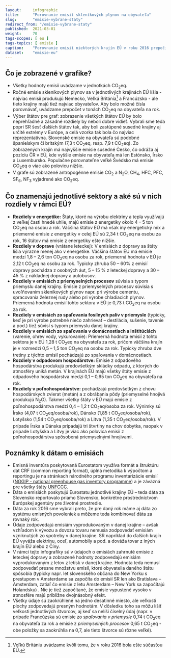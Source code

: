 ```yaml
---
layout:     infographic
title:      "Porovnanie emisií skleníkových plynov na obyvateľa"
slug:       "emisie-vybrane-staty"
redirect_from: "/emisie-vybrane-staty"
published:  2021-03-01
weight:     70
tags-scopes: [ eu ]
tags-topics: [ emisie ]
caption:    "Porovnanie emisií niektorých krajín EÚ v roku 2016 prepočítaných na obyvateľa (jednotka sú tony CO<sub>2</sub>eq na obyvateľa), zobrazené podľa sektorov."
dataset:    "emisie-eu"
---
```


## Čo je zobrazené v grafike?

* Všetky hodnoty emisií uvádzame v jednotkách <glossary id="co2eq">CO<sub>2</sub>eq</glossary>.
* Ročné emisie skleníkových plynov sa v jednotlivých krajinách EÚ líšia - najviac emisií produkujú Nemecko, Veľká Británia[^uk] a Francúzsko - ale tieto krajiny majú tiež najviac obyvateľov. Aby bolo možné čísla porovnávať, uvádzame prepočet v tonách CO<sub>2</sub>eq na obyvateľa na rok.
* Výber štátov pre graf: zobrazenie všetkých štátov EÚ by bolo neprehľadné a zásadné rozdiely by neboli dobre vidieť. Vybrali sme teda popri SR šesť ďalších štátov tak, aby boli zastúpené susedné krajiny aj určité extrémy v Európe, a celá vzorka tak bola čo najviac reprezentatívna. Slovenské emisie na obyvateľa sú podobné španielskym či britským (7,3 t CO<sub>2</sub>eq, resp. 7,9 t CO<sub>2</sub>eq). Zo zobrazených krajín má najvyššie emisie susedné Česko, čo odráža aj pozíciu ČR v EÚ, kde vyššie emisie na obyvateľa má len Estónsko, Írsko a Luxembursko. Populačne porovnateľne veľké Švédsko má emisie <glossary id="co2eq">CO<sub>2</sub>eq</glossary> o viac ako polovicu nižšie.
* V grafe sú zobrazené <glossary id="antropogennisklenikoveplyny">antropogénne emisie</glossary> CO<sub>2</sub> a N<sub>2</sub>O, CH<sub>4</sub>, HFC, PFC, SF<sub>6</sub>, NF<sub>3</sub> vyjadrené ako <glossary id="co2eq">CO<sub>2</sub>eq</glossary>.

## Čo znamenajú jednotlivé sektory a aké sú v nich rozdiely v rámci EÚ?

* __Rozdiely v energetike:__ Štáty, ktoré na výrobu elektriny a tepla využívajú z veľkej časti hnedé uhlie, majú emisie z energetiky okolo 4 – 5 ton CO<sub>2</sub>eq na osobu a rok. Väčšina štátov EÚ má však iný energetický mix a priemerné emisie z energetiky v celej EÚ sú 2,34 t CO<sub>2</sub>eq na osobu za rok, 16 štátov má emisie z energetiky ešte nižšie.
* __Rozdiely v doprave__ (vrátane leteckej): V emisiách z dopravy sa štáty líšia výrazne menej ako v energetike. Väčšina štátov EÚ má emisie medzi 1,8 – 2,6 ton CO<sub>2</sub>eq na osobu za rok, priemerná hodnota v EÚ je 2,12 t CO<sub>2</sub>eq na osobu za rok. Typicky zhruba 50 – 60% z emisií dopravy pochádza z osobných áut, 5 – 15 % z leteckej dopravy a 30 – 45 % z nákladnej dopravy a autobusov.
* __Rozdiely v emisiách z priemyselných procesov__ súvisia s typom priemyslu danej krajiny. Emisie z priemyselných procesov súvisia s uvoľňovaním skleníkových plynov napr. pri výrobe cementu, spracovania železnej rudy alebo pri výrobe chladiacich plynov. Priemerná hodnota emisií tohto sektora v EÚ je 0,73 t CO<sub>2</sub>eq na osobu za rok.
* __Rozdiely v emisiách zo spaľovania fosílnych palív v priemysle__  (typicky, keď je pri výrobe potrebné niečo zahrievať – destilácia, sušenie, tavenie a pod.) tiež súvisí s typom priemyslu danej krajiny.
* __Rozdiely v emisiách zo spaľovania v domácnostiach a inštitúciách__ (varenie, ohrev vody, vykurovanie): Priemerná hodnota emisií z tohto sektora je v EÚ 1,28 t CO<sub>2</sub>eq na obyvateľa za rok, pričom väčšina krajín je v rozmedzí 0,5 – 1,5 ton CO<sub>2</sub>eq na osobu za rok. Typicky zhruba dve tretiny z týchto emisií pochádzajú zo spaľovania v domácnostiach.
* __Rozdiely v odpadovom hospodárstve:__ Emisie z odpadového hospodárstva produkujú predovšetkým skládky odpadu, z ktorých do atmosféry uniká metán. V krajinách EÚ majú všetky štáty emisie z odpadového hospodárstva medzi 0,1 – 0,65 ton CO<sub>2</sub>eq na obyvateľa na rok.
* __Rozdiely v poľnohospodárstve:__ pochádzajú predovšetkým z chovu hospodárskych zvierat (metán) a z obrábania pôdy (priemyselné hnojivá produkujú N<sub>2</sub>O). Takmer všetky štáty v EÚ majú emisie z poľnohospodárstva medzi 0,4 – 1,2 t CO<sub>2</sub>eq/osoba za rok. Výnimky sú Írsko (4,07 t CO<sub>2</sub>eq/osoba/rok), Dánsko (1,85 t CO<sub>2</sub>eq/osoba/rok), Lotyšsko (1,54 t CO<sub>2</sub>eq/osoba/rok) a Litva (1,35 t CO<sub>2</sub>eq/osoba/rok). V prípade Írska a Dánska pripadajú tri štvrtiny na chov dobytka, naopak v prípade Lotyšska a Litvy je viac ako polovica emisií z poľnohospodárstva spôsobená priemyselnými hnojivami.

## Poznámky k dátam o emisiách

* Emisná inventúra poskytovaná Eurostatom využíva formát a štruktúru dát CRF (common reporting format), úplná metodika k výpočtom a reportingu je na stránkach národného programu inventarizácie emisií ([NGGIP - national greenhouse gas inventory programme](https://www.ipcc-nggip.iges.or.jp/)) a je záväzná pre všetky štáty [UNFCCC](https://cs.wikipedia.org/wiki/R%C3%A1mcov%C3%A1_%C3%BAmluva_OSN_o_zm%C4%9Bn%C4%9B_klimatu).
* Dáta o emisiách poskytujú Eurostatu jednotlivé krajiny EÚ – teda dáta za Slovensko reportovalo priamo Slovensko, konkrétne prostredníctvom Európskej agentúry pre životné prostredie.
* Dáta za rok 2016 sme vybrali preto, že pre daný rok máme aj dáta zo systému emisných povoleniek a môžeme teda kombinovať dáta za rovnaký rok.
* Údaje zodpovedajú emisiám vyprodukovaným v danej krajine – avšak vzhľadom k vývozu a dovozu tovaru nemusia zodpovedať emisiám vzniknutých zo spotreby v danej krajine. SR napríklad do ďalších krajín EÚ vyváža elektrinu, oceľ, automobily a pod. a dováža tovar z iných krajín EÚ alebo z Číny.
* V rámci tejto infografiky sú v údajoch o emisiách zahrnuté emisie z leteckej dopravy a zobrazené hodnoty zodpovedajú emisiám vyprodukovaným z letov z letísk v danej krajine. Hodnota teda nemusí zodpovedať presne množstvu emisií, ktoré obyvatelia daného štátu spôsobia (typicky napr. let slovenského občana do New Yorku s prestupom v Amsterdame sa započíta do emisií SR len ako Bratislava – Amsterdam, zatiaľ čo emisie z letu Amsterdam – New York sa započítajú Holandsku) . Nie je tiež započítané, že emisie vypustené vysoko v atmosfére majú približne dvojnásobný efekt.
* Všetky údaje sú zaokrúhlené na jedno desatinné miesto, ale veľkosti plochy zodpovedajú presným hodnotám. V dôsledku toho sa môžu líšiť veľkosti jednotlivých štvorcov, aj keď sa nelíši číselný údaj (napr. v prípade Francúzska sú emisie zo *spaľovania v priemysle* 0,74 t CO<sub>2</sub>eq na obyvateľa za rok a emisie z *priemyselných procesov* 0,65 t CO<sub>2</sub>eq - obe položky sa zaokrúhlia na 0,7, ale tieto štvorce sú rôzne veľké).

[^uk]: Veľkú Britániu uvádzame kvôli tomu, že v roku 2016 bola ešte súčasťou EÚ.
